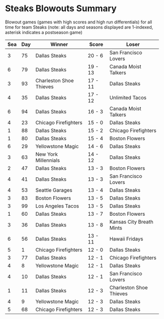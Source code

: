 # Steaks Blowouts Summary



Blowout games (games with high scores and high run differentials) for all time for team Steaks (note: all days and seasons displayed are 1-indexed, asterisk indicates a postseason game)


| Sea | Day | Winner | Score | Loser | 
| ------ |------ |------ |------ |------ |
| 3 | 75 | Dallas Steaks | 20 - 6 | San Francisco Lovers | 
| 6 | 79 | Dallas Steaks | 19 - 13 | Canada Moist Talkers | 
| 3 | 93 | Charleston Shoe Thieves | 17 - 11 | Dallas Steaks | 
| 4 | 35 | Dallas Steaks | 17 - 12 | Unlimited Tacos | 
| 6 | 94 | Dallas Steaks | 16 - 3 | Canada Moist Talkers | 
| 4 | 23 | Chicago Firefighters | 15 - 0 | Dallas Steaks | 
| 1 | 88 | Dallas Steaks | 15 - 2 | Chicago Firefighters | 
| 1 | 80 | Dallas Steaks | 15 - 4 | Boston Flowers | 
| 6 | 29 | Yellowstone Magic | 14 - 6 | Dallas Steaks | 
| 3 | 63 | New York Millennials | 14 - 12 | Dallas Steaks | 
| 2 | 47 | Dallas Steaks | 13 - 3 | Boston Flowers | 
| 4 | 41 | Dallas Steaks | 13 - 3 | San Francisco Lovers | 
| 4 | 53 | Seattle Garages | 13 - 4 | Dallas Steaks | 
| 3 | 83 | Boston Flowers | 13 - 5 | Dallas Steaks | 
| 3 | 99 | Los Angeles Tacos | 13 - 5 | Dallas Steaks | 
| 1 | 60 | Dallas Steaks | 13 - 7 | Boston Flowers | 
| 3 | 36 | Dallas Steaks | 13 - 8 | Kansas City Breath Mints | 
| 6 | 56 | Dallas Steaks | 13 - 11 | Hawaii Fridays | 
| 5 | 1 | Chicago Firefighters | 12 - 0 | Dallas Steaks | 
| 3 | 77 | Dallas Steaks | 12 - 1 | Chicago Firefighters | 
| 4 | 8 | Yellowstone Magic | 12 - 1 | Dallas Steaks | 
| 4 | 10 | Dallas Steaks | 12 - 1 | San Francisco Lovers | 
| 1 | 11 | Dallas Steaks | 12 - 3 | Charleston Shoe Thieves | 
| 4 | 9 | Yellowstone Magic | 12 - 3 | Dallas Steaks | 
| 5 | 68 | Chicago Firefighters | 12 - 3 | Dallas Steaks | 


